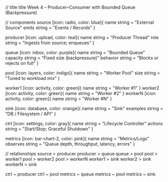 // title
title Week 4 – Producer–Consumer with Bounded Queue (Backpressure)

// components
source [icon: radio, color: blue]{
  name string = "External Source"
  emits string = "Events / Records"
}

producer [icon: upload, color: teal]{
  name string = "Producer Thread"
  role string = "Ingests from source; enqueues"
}

queue [icon: inbox, color: purple]{
  name string = "Bounded Queue"
  capacity string = "Fixed size (backpressure)"
  behavior string = "Blocks or rejects on full"
}

pool [icon: layers, color: indigo]{
  name string = "Worker Pool"
  size string = "Tuned to workload mix"
}

worker1 [icon: activity, color: green]{ name string = "Worker #1" }
worker2 [icon: activity, color: green]{ name string = "Worker #2" }
workerN [icon: activity, color: green]{ name string = "Worker #N" }

sink [icon: database, color: orange]{
  name string = "Sink"
  examples string = "DB / Filesystem / API"
}

ctrl [icon: settings, color: gray]{
  name string = "Lifecycle Controller"
  actions string = "Start/Stop; Graceful Shutdown"
}

metrics [icon: bar-chart-2, color: pink]{
  name string = "Metrics/Logs"
  observes string = "Queue depth, throughput, latency, errors"
}

// relationships
source > producer
producer > queue
queue > pool
pool > worker1
pool > worker2
pool > workerN
worker1 > sink
worker2 > sink
workerN > sink

ctrl ~ producer
ctrl ~ pool
metrics ~ queue
metrics ~ pool
metrics ~ sink
